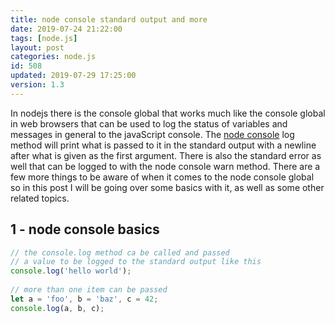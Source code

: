 ```yaml
---
title: node console standard output and more
date: 2019-07-24 21:22:00
tags: [node.js]
layout: post
categories: node.js
id: 508
updated: 2019-07-29 17:25:00
version: 1.3
---
```


In nodejs there is the console global that works much like the console global in web browsers that can be used to log the status of variables and messages in general to the javaScript console. The [node console](https://nodejs.org/api/console.html) log method will print what is passed to it in the standard output with a newline after what is given as the first argument. There is also the standard error as well that can be logged to with the node console warn method. There are a few more things to be aware of when it comes to the node console global so in this post I will be going over some basics with it, as well as some other related topics.

<!-- more -->

## 1 - node console basics

```js
// the console.log method ca be called and passed
// a value to be logged to the standard output like this
console.log('hello world');
 
// more than one item can be passed
let a = 'foo', b = 'baz', c = 42;
console.log(a, b, c);
```
